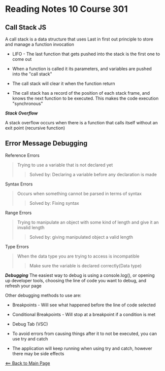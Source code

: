 # Reading Notes 10 Course 301

## Call Stack JS

A call stack is a data structure that uses Last in first out principle to store and manage a function invocation

- LIFO - The last function that gets pushed into the stack is the first one to come out

- When a function is called it its parameters, and variables are pushed into the "call stack"

- The call stack will clear it when the function return

- The call stack has a record of the position of each stack frame, and knows the next function to be executed. This makes the code execution "synchronous"

__*Stack Overflow*__

A stack overflow occurs when there is a function that calls itself without an exit point (recursive function)

## Error Message Debugging

Reference Errors
> Trying to use a variable that is not declared yet
>> Solved by: Declaring a variable before any declaration is made

Syntax Errors
> Occurs when something cannot be parsed in terms of syntax
>> Solved by: Fixing syntax

Range Errors
> Trying to manipulate an object with some kind of length and give it an invalid length
>> Solved by: giving manipulated object a valid length

Type Errors
> When the data type you are trying to access is incompatible
>> Make sure the variable is declared correctly(Data type)

__*Debugging*__
The easiest way to debug is using a console.log(), or opening up developer tools, choosing the line of code you want to debug, and refresh your page

Other debugging methods to use are: 

- Breakpoints - Will see what happened before the line of code selected
- Conditional Breakpoints - Will stop at a breakpoint if a condition is met
- Debug Tab (VSC)

- To avoid errors from causing things after it to not be executed, you can use try and catch
- The application will keep running when using try and catch, however there may be side effects

[<== Back to Main Page](README.md)
